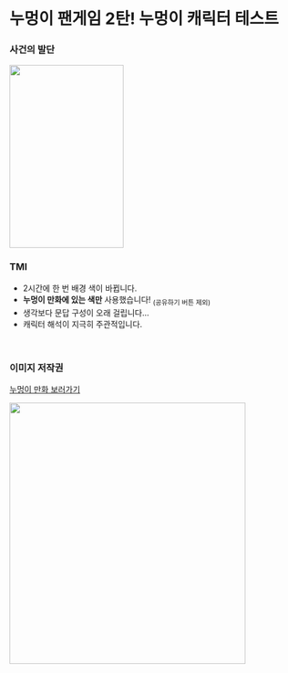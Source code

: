 # 누멍이 팬게임 2탄! 누멍이 캐릭터 테스트
### 사건의 발단
<img src="https://user-images.githubusercontent.com/47032054/130989845-0fcd001e-7adf-46e4-8ac0-1c736aec211b.PNG" width="200" height="320" alt title= "사건의 발단"> 
</br>

### TMI
* 2시간에 한 번 배경 색이 바뀝니다.
* **누멍이 만화에 있는 색만** 사용했습니다! <sub>(공유하기 버튼 제외)</sub>
* 생각보다 문답 구성이 오래 걸립니다...
* 캐릭터 해석이 지극히 주관적입니다.
</br>

### 이미지 저작권
[누멍이 만화 보러가기](https://www.instagram.com/nu0900/?hl=ko)

<img src="https://user-images.githubusercontent.com/47032054/144719439-2b74e25b-f11a-4f83-90b4-dbcf53234292.jpeg" width="414" height="457" alt title= "이미지 사용을 허가해주신 작가님께 감사드립니다!"> 
